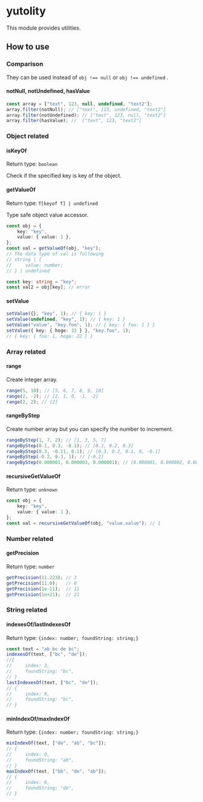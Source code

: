 # yutolity

This module provides utilities.

## How to use

### Comparison

They can be used instead of `obj !== null` or `obj !== undefined` .

#### notNull, notUndefined, hasValue

```ts
const array = ["text", 123, null, undefined, "text2"];
array.filter(notNull); // ["text", 123, undefined, "text2"]
array.filter(notUndefined); // ["text", 123, null, "text2"]
array.filter(hasValue); //  ["text", 123, "text2"]
```

### Object related

#### isKeyOf

Return type: `boolean`

Check if the specified key is key of the object.

#### getValueOf

Return type: `T[keyof T] | undefined`

Type safe object value accessor.

```ts
const obj = {
    key: "key",
    value: { value: 1 },
};
const val = getValueOf(obj, "key");
// The data type of val is following
// string | {
//     value: number;
// } | undefined

const key: string = "key";
const val2 = obj[key]; // error
```

#### setValue

```ts
setValue({}, "key", 1); // { key: 1 }
setValue(undefined, "key", 1); // { key: 1 }
setValue("value", "key.foo", 1); // { key: { foo: 1 } }
setValue({ key: { hoge: 22 } }, "key.foo", 1);
// { key: { foo: 1, hoge: 22 } }
```

### Array related

#### range

Create integer array.

```ts
range(5, 10); // [5, 6, 7, 8, 9, 10]
range(2, -2); // [2, 1, 0, -1, -2]
range(2, 2); // [2]
```

#### rangeByStep

Create number array but you can specify the number to increment.

```ts
rangeByStep(1, 7, 2); // [1, 3, 5, 7]
rangeByStep(0.1, 0.3, -0.1); // [0.1, 0.2, 0.3]
rangeByStep(0.3, -0.11, 0.1); // [0.3, 0.2, 0.1, 0, -0.1]
rangeByStep(-0.2, 0.3, 1); // [-0.2]
rangeByStep(0.000001, 0.000003, 0.000001); // [0.000001, 0.000002, 0.000003]
```

#### recursiveGetValueOf

Return type: `unknown`

```ts
const obj = {
    key: "key",
    value: { value: 1 },
};
const val = recursiveGetValueOf(obj, "value.value"); // 1
```

### Number related

#### getPrecision

Return type: `number`

```ts
getPrecision(11.223); // 3
getPrecision(11.0);   // 0
getPrecision(1e-11);  // 11
getPrecision(1e+21);  // 21
```

### String related

#### indexesOf/lastIndexesOf

Return type: `{index: number; foundString: string;}`

```ts
const text = "ab bc de bc";
indexesOf(text, ["bc", "de"]);
//{
//     index: 3,
//     foundString: "bc",
// }
lastIndexesOf(text, ["bc", "de"]);
// {
//     index: 9,
//     foundString: "bc",
// }
```

#### minIndexOf/maxIndexOf

Return type: `{index: number; foundString: string;}`

```ts
minIndexOf(text, ["de", "ab", "bc"]);
// {
//     index: 0,
//     foundString: "ab",
// }
maxIndexOf(text, ["bb", "de", "ab"]);
// {
//     index: 6,
//     foundString: "de",
// }
```
